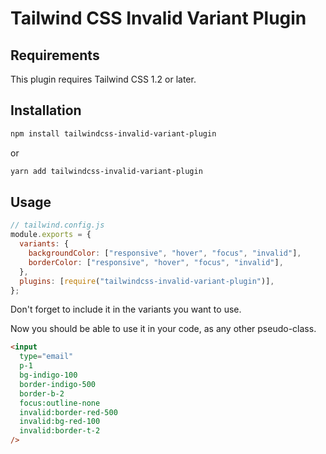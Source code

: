 # Tailwind CSS Invalid Variant Plugin

## Requirements

This plugin requires Tailwind CSS 1.2 or later.

## Installation

```bash
npm install tailwindcss-invalid-variant-plugin
```

or

```bash
yarn add tailwindcss-invalid-variant-plugin
```

## Usage

```js
// tailwind.config.js
module.exports = {
  variants: {
    backgroundColor: ["responsive", "hover", "focus", "invalid"],
    borderColor: ["responsive", "hover", "focus", "invalid"],
  },
  plugins: [require("tailwindcss-invalid-variant-plugin")],
};
```

Don't forget to include it in the variants you want to use.

Now you should be able to use it in your code, as any other pseudo-class.

```html
<input
  type="email"
  p-1
  bg-indigo-100
  border-indigo-500
  border-b-2
  focus:outline-none
  invalid:border-red-500
  invalid:bg-red-100
  invalid:border-t-2
/>
```
